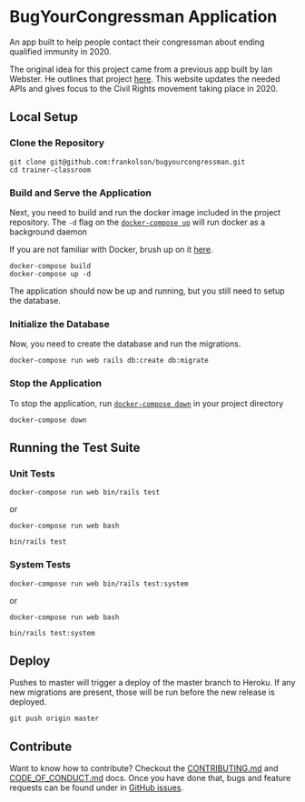 # BugYourCongressman Application

An app built to help people contact their congressman about ending qualified
immunity in 2020.

The original idea for this project came from a previous app built by Ian Webster.
He outlines that project [here](https://www.twilio.com/blog/2011/04/callcongress-makes-it-easy-to-call-your-senators-and-representatives.html).
This website updates the needed APIs and gives focus to the Civil Rights movement
taking place in 2020.

## Local Setup

### Clone the Repository

```shell
git clone git@github.com:frankolson/bugyourcongressman.git
cd trainer-classroom
```

### Build and Serve the Application

Next, you need to build and run the docker image included in the project
repository. The `-d` flag on the [`docker-compose up`](https://docs.docker.com/compose/reference/up/) will run docker as a background daemon

If you are not familiar with Docker, brush up on it
[here](https://docs.docker.com/develop/).

```shell
docker-compose build
docker-compose up -d
```

The application should now be up and running, but you still need to setup the
database.

### Initialize the Database

Now, you need to create the database and run the migrations.

```shell
docker-compose run web rails db:create db:migrate
```

### Stop the Application

To stop the application, run
[`docker-compose down`](https://docs.docker.com/compose/reference/down/) in your
project directory

```shell
docker-compose down
```

## Running the Test Suite

### Unit Tests

```
docker-compose run web bin/rails test
```

or

```
docker-compose run web bash

bin/rails test
```

### System Tests

```
docker-compose run web bin/rails test:system
```

or

```
docker-compose run web bash

bin/rails test:system
```

## Deploy

Pushes to master will trigger a deploy of the master branch to Heroku. If any
new migrations are present, those will be run before the new release is
deployed.

```
git push origin master
```

## Contribute

Want to know how to contribute? Checkout the [CONTRIBUTING.md](https://github.com/frankolson/bugyourcongressman/blob/master/CONTRIBUTING.md)
and [CODE_OF_CONDUCT.md](https://github.com/frankolson/bugyourcongressman/blob/master/CODE_OF_CONDUCT.md)
docs. Once you have done that, bugs and feature requests can be found under in
[GitHub issues](https://github.com/frankolson/bugyourcongressman/issues).
